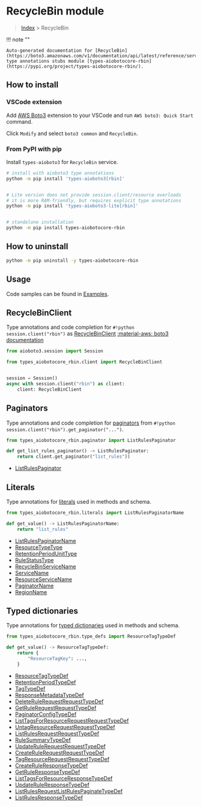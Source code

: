# RecycleBin module

> [Index](../README.md) > RecycleBin


!!! note ""

    Auto-generated documentation for [RecycleBin](https://boto3.amazonaws.com/v1/documentation/api/latest/reference/services/rbin.html#RecycleBin)
    type annotations stubs module [types-aiobotocore-rbin](https://pypi.org/project/types-aiobotocore-rbin/).

## How to install

### VSCode extension

Add [AWS Boto3](https://marketplace.visualstudio.com/items?itemName=Boto3typed.boto3-ide)
extension to your VSCode and run `AWS boto3: Quick Start` command.

Click `Modify` and select `boto3 common` and `RecycleBin`.

### From PyPI with pip

Install `types-aioboto3` for `RecycleBin` service.

```bash
# install with aioboto3 type annotations
python -m pip install 'types-aioboto3[rbin]'


# Lite version does not provide session.client/resource overloads
# it is more RAM-friendly, but requires explicit type annotations
python -m pip install 'types-aioboto3-lite[rbin]'


# standalone installation
python -m pip install types-aiobotocore-rbin
```



## How to uninstall

```bash
python -m pip uninstall -y types-aiobotocore-rbin
```

## Usage

Code samples can be found in [Examples](./usage.md).

## RecycleBinClient

Type annotations and code completion for  `#!python session.client("rbin")` as [RecycleBinClient](./client.md)
[:material-aws: boto3 documentation](https://boto3.amazonaws.com/v1/documentation/api/latest/reference/services/rbin.html#RecycleBin.Client)

```python title="Usage example"
from aioboto3.session import Session

from types_aiobotocore_rbin.client import RecycleBinClient


session = Session()
async with session.client("rbin") as client:
    client: RecycleBinClient
```


## Paginators

Type annotations and code completion for
[paginators](./paginators.md)
from `#!python session.client("rbin").get_paginator("...")`.

```python title="Usage example"
from types_aiobotocore_rbin.paginator import ListRulesPaginator

def get_list_rules_paginator() -> ListRulesPaginator:
    return client.get_paginator("list_rules"))
```

- [ListRulesPaginator](./paginators.md#listrulespaginator)








## Literals

Type annotations for [literals](./literals.md) used in methods and schema.

```python title="Usage example"
from types_aiobotocore_rbin.literals import ListRulesPaginatorName

def get_value() -> ListRulesPaginatorName:
    return "list_rules"
```

- [ListRulesPaginatorName](./literals.md#listrulespaginatorname)
- [ResourceTypeType](./literals.md#resourcetypetype)
- [RetentionPeriodUnitType](./literals.md#retentionperiodunittype)
- [RuleStatusType](./literals.md#rulestatustype)
- [RecycleBinServiceName](./literals.md#recyclebinservicename)
- [ServiceName](./literals.md#servicename)
- [ResourceServiceName](./literals.md#resourceservicename)
- [PaginatorName](./literals.md#paginatorname)
- [RegionName](./literals.md#regionname)




## Typed dictionaries

Type annotations for [typed dictionaries](./type_defs.md) used in methods and schema.

```python title="Usage example"
from types_aiobotocore_rbin.type_defs import ResourceTagTypeDef

def get_value() -> ResourceTagTypeDef:
    return {
        "ResourceTagKey": ...,
    }
```

- [ResourceTagTypeDef](./type_defs.md#resourcetagtypedef)
- [RetentionPeriodTypeDef](./type_defs.md#retentionperiodtypedef)
- [TagTypeDef](./type_defs.md#tagtypedef)
- [ResponseMetadataTypeDef](./type_defs.md#responsemetadatatypedef)
- [DeleteRuleRequestRequestTypeDef](./type_defs.md#deleterulerequestrequesttypedef)
- [GetRuleRequestRequestTypeDef](./type_defs.md#getrulerequestrequesttypedef)
- [PaginatorConfigTypeDef](./type_defs.md#paginatorconfigtypedef)
- [ListTagsForResourceRequestRequestTypeDef](./type_defs.md#listtagsforresourcerequestrequesttypedef)
- [UntagResourceRequestRequestTypeDef](./type_defs.md#untagresourcerequestrequesttypedef)
- [ListRulesRequestRequestTypeDef](./type_defs.md#listrulesrequestrequesttypedef)
- [RuleSummaryTypeDef](./type_defs.md#rulesummarytypedef)
- [UpdateRuleRequestRequestTypeDef](./type_defs.md#updaterulerequestrequesttypedef)
- [CreateRuleRequestRequestTypeDef](./type_defs.md#createrulerequestrequesttypedef)
- [TagResourceRequestRequestTypeDef](./type_defs.md#tagresourcerequestrequesttypedef)
- [CreateRuleResponseTypeDef](./type_defs.md#createruleresponsetypedef)
- [GetRuleResponseTypeDef](./type_defs.md#getruleresponsetypedef)
- [ListTagsForResourceResponseTypeDef](./type_defs.md#listtagsforresourceresponsetypedef)
- [UpdateRuleResponseTypeDef](./type_defs.md#updateruleresponsetypedef)
- [ListRulesRequestListRulesPaginateTypeDef](./type_defs.md#listrulesrequestlistrulespaginatetypedef)
- [ListRulesResponseTypeDef](./type_defs.md#listrulesresponsetypedef)

